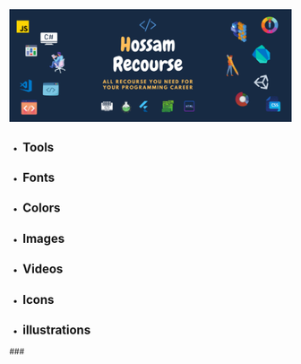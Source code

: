 <img src='Images/HossamResources.png'/>

<ul>
  <li>
    <h2>Tools</h2>
  </li>
</ul>

<ul>
  <li>
    <h2>Fonts</h2>
  </li>
</ul>

<ul>
  <li>
    <h2>Colors</h2>
  </li>
</ul>

<ul>
  <li>
    <h2>Images</h2>
  </li>
</ul>

<ul>
  <li>
    <h2>Videos</h2>
  </li>
</ul>

<ul>
  <li>
    <h2>Icons</h2>
  </li>
</ul>

<ul>
  <li>
    <h2>illustrations</h2>
  </li>
</ul>
### 
